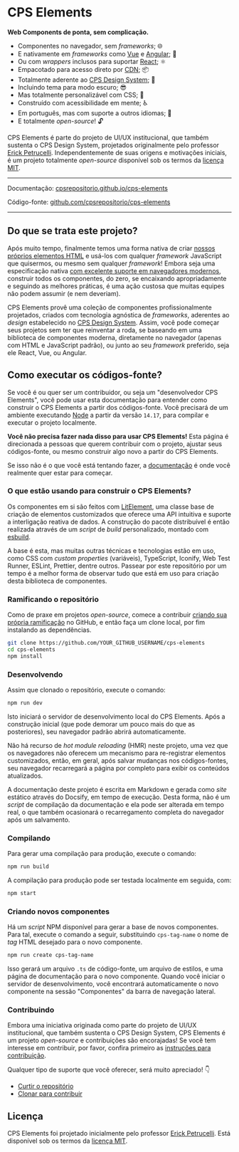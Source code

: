 # CPS Elements

**Web Components de ponta, sem complicação.**

- Componentes no navegador, sem _frameworks_; 🌐
- E nativamente em _frameworks_ como [Vue](./docs/frameworks/vue) e [Angular](./docs/frameworks/angular); 🧩
- Ou com _wrappers_ inclusos para suportar [React](./docs/frameworks/react); ⚛️
- Empacotado para acesso direto por [CDN](./docs/fundamentos/instalação.md#através-de-cdn); 📦
- Totalmente aderente ao [CPS Design System](https://cpsrepositorio.github.io/cps-design-system/); 🎨
- Incluindo tema para modo escuro; 😎
- Mas totalmente personalizável com CSS; 📝
- Construído com acessibilidade em mente; ♿️
- Em português, mas com suporte a outros idiomas; 💬
- E totalmente _open-source_! 🔓

CPS Elements é parte do projeto de UI/UX institucional, que também sustenta o CPS Design System, projetados originalmente pelo professor [Erick Petrucelli](https://github.com/ErickPetru). Independentemente de suas origens e motivações iniciais, é um projeto totalmente _open-source_ disponível sob os termos da [licença MIT](LICENSE.md).

---

Documentação: [cpsrepositorio.github.io/cps-elements](https://cpsrepositorio.github.io/cps-elements/)

Código-fonte: [github.com/cpsrepositorio/cps-elements](https://github.com/cpsrepositorio/cps-elements/)

---

## Do que se trata este projeto?

Após muito tempo, finalmente temos uma forma nativa de criar [nossos próprios elementos HTML](https://developer.mozilla.org/pt-BR/docs/Web/Web_Components) e usá-los com qualquer _framework_ JavaScript que quisermos, ou mesmo sem qualquer _framework_! Embora seja uma especificação nativa [com excelente suporte em navegadores modernos](https://caniuse.com/custom-elementsv1), construir todos os componentes, do zero, se encaixando apropriadamente e seguindo as melhores práticas, é uma ação custosa que muitas equipes não podem assumir (e nem deveriam).

CPS Elements provê uma coleção de componentes profissionalmente projetados, criados com tecnologia agnóstica de _frameworks_, aderentes ao _design_ estabelecido no [CPS Design System](https://cpsrepositorio.github.io/cps-design-system/). Assim, você pode começar seus projetos sem ter que reinventar a roda, se baseando em uma biblioteca de componentes moderna, diretamente no navegador (apenas com HTML e JavaScript padrão), ou junto ao seu _framework_ preferido, seja ele React, Vue, ou Angular.

## Como executar os códigos-fonte?

Se você é ou quer ser um contribuidor, ou seja um "desenvolvedor CPS Elements", você pode usar esta documentação para entender como construir o CPS Elements a partir dos códigos-fonte. Você precisará de um ambiente executando [Node](https://nodejs.org/en) a partir da versão `14.17`, para compilar e executar o projeto localmente.

**Você não precisa fazer nada disso para usar CPS Elements!** Esta página é direcionada a pessoas que querem contribuir com o projeto, ajustar seus códigos-fonte, ou mesmo construir algo novo a partir do CPS Elements.

Se isso não é o que você está tentando fazer, a [documentação](https://cpsrepositorio.github.io/cps-elements) é onde você realmente quer estar para começar.

### O que estão usando para construir o CPS Elements?

Os componentes em si são feitos com [LitElement](https://lit-element.polymer-project.org/), uma classe base de criação de elementos customizados que oferece uma API intuitiva e suporte a interligação reativa de dados. A construção do pacote distribuível é então realizada através de um _script_ de _build_ personalizado, montado com [esbuild](https://esbuild.github.io/).

A base é esta, mas muitas outras técnicas e tecnologias estão em uso, como CSS com _custom properties_ (variáveis), TypeScript, Iconify, Web Test Runner, ESLint, Prettier, dentre outros. Passear por este repositório por um tempo é a melhor forma de observar tudo que está em uso para criação desta biblioteca de componentes.

### Ramificando o repositório

Como de praxe em projetos _open-source_, comece a contribuir [criando sua própria ramificação](https://github.com/cpsrepositorio/cps-elements/fork) no GitHub, e então faça um clone local, por fim instalando as dependências.

```bash
git clone https://github.com/YOUR_GITHUB_USERNAME/cps-elements
cd cps-elements
npm install
```

### Desenvolvendo

Assim que clonado o repositório, execute o comando:

```bash
npm run dev
```

Isto iniciará o servidor de desenvolvimento local do CPS Elements. Após a construção inicial (que pode demorar um pouco mais do que as posteriores), seu navegador padrão abrirá automaticamente.

Não há recurso de _hot module reloading_ (HMR) neste projeto, uma vez que os navegadores não oferecem um mecanismo para re-registrar elementos customizados, então, em geral, após salvar mudanças nos códigos-fontes, seu navegador recarregará a página por completo para exibir os conteúdos atualizados.

A documentação deste projeto é escrita em Markdown e gerada como _site_ estático através do Docsify, em tempo de execução. Desta forma, não é um _script_ de compilação da documentação e ela pode ser alterada em tempo real, o que também ocasionará o recarregamento completa do navegador após um salvamento.

### Compilando

Para gerar uma compilação para produção, execute o comando:

```bash
npm run build
```

A compilação para produção pode ser testada localmente em seguida, com:

```bash
npm start
```

### Criando novos componentes

Há um _script_ NPM disponível para gerar a base de novos componentes. Para tal, execute o comando a seguir, substituindo `cps-tag-name` o nome de _tag_ HTML desejado para o novo componente.

```bash
npm run create cps-tag-name
```

Isso gerará um arquivo `.ts` de código-fonte, um arquivo de estilos, e uma página de documentação para o novo componente. Quando você iniciar o servidor de desenvolvimento, você encontrará automaticamente o novo componente na sessão "Componentes" da barra de navegação lateral.

### Contribuindo

Embora uma iniciativa originada como parte do projeto de UI/UX institucional, que também sustenta o CPS Design System, CPS Elements é um projeto _open-source_ e contribuições são encorajadas! Se você tem interesse em contribuir, por favor, confira primeiro as [instruções para contribuição](CONTRIBUTING.md).

Qualquer tipo de suporte que você oferecer, será muito apreciado! 👇

- [Curtir o repositório](https://github.com/cpsrepositorio/cps-elements/stargazers)
- [Clonar para contribuir](https://github.com/cpsrepositorio/cps-elements/fork)

## Licença

CPS Elements foi projetado inicialmente pelo professor [Erick Petrucelli](https://github.com/ErickPetru). Está disponível sob os termos da [licença MIT](LICENSE.md).
